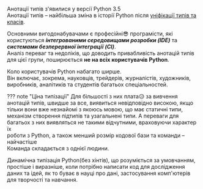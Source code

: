 Анотації типів з'явилися у версії Python 3.5  
Анотації типів – найбільша зміна в історії Python після [уніфікації типів та класів](https://www.python.org/download/releases/2.2.3/descrintro/).

Основними вигодонабувачами є професійні:sunglasses: програмісти, які користуються _**інтегрованими середовищами розробки (IDE)**_ 
та _**системами безперервної інтеграції (CI)**_.  
Аналіз переваг та недоліків, що доводить привабливість анотацій типів для цієї групи, поширюється **не на всіх користувачів Python**.

Коло користувачів Python набагато ширше.  
Він включає, зокрема, науковців, трейдерів, журналістів, художників, виробників, аналітиків та студентів багатьох спеціальностей.

??? note "Ціна типізації"
    Для більшості з них плата:disappointed_relieved: за вивчення анотацій типів, швидше за все, виявиться невідповідно високою, 
    якщо тільки вони вже незнайомі з якоюсь мовою, що має статичні типи, механізм створення підтипів та узагальнені типи. 
    А переваги для багатьох з них виявляться не такими відчутними, враховуючи характер їх  
    роботи з Python, а також менший розмір кодової бази та команди – найчастіше  
    Команда складається з однієї людини. 

Динамічна типізація Python(без хінтів), що розуміється за умовчанням, простіше і виразніше, коли потрібно написати код для дослідження даних та ідей, як то буває в науці про дані, застосування комп'ютерів для творчості та навчання.
